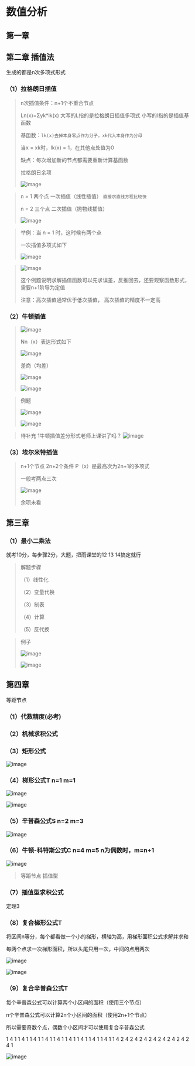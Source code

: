 # 数值分析

##  第一章

##  第二章 插值法 

生成的都是n次多项式形式

### （1）拉格朗日插值

> n次插值条件：n+1个不重合节点 
> 
> Ln(x)=Σyk*lk(x)     大写的L指的是拉格朗日插值多项式   小写的l指的是插值基函数
> 
> 基函数：`lk(x)去掉本身零点作为分子，xk代入本身作为分母`  
>
> 当x = xk时，lk(x) = 1，在其他点处值为0
> 
> 缺点：每次增加新的节点都需要重新计算基函数
> 
> 拉格朗日余项 
>
> ![image](https://user-images.githubusercontent.com/94452452/142720468-f9118cf5-fe52-49ac-b56b-2db8de38ac67.png)


> n = 1 两个点 一次插值（线性插值） `直接求直线方程比较快`
>
> n = 2 三个点 二次插值（抛物线插值）
>
> ![image](https://user-images.githubusercontent.com/94452452/142719821-58ec6224-ccb8-428b-97f3-0a4e3ac32556.png)

> 举例：当 n = 1 时，这时候有两个点 
>
> 一次插值多项式如下
>
> ![image](https://user-images.githubusercontent.com/94452452/142719754-907cd6c8-5aef-42d9-805a-05478857c1a0.png)

> ![image](https://user-images.githubusercontent.com/94452452/142754842-f16c251e-d172-4a82-90c3-0286a6bd6406.png)
> 
> 这个例题说明求解插值函数可以先求误差，反推回去，还要观察函数形式，需要n+1阶导为定值
> 
> 注意：高次插值通常优于低次插值，  高次插值的精度不一定高

### （2）牛顿插值

>![image](https://user-images.githubusercontent.com/94452452/142721793-88040356-22e0-4abc-a389-cbd2d740123d.png)
>
>Nn（x）表达形式如下
>
>![image](https://user-images.githubusercontent.com/94452452/142755072-c52c6f97-69d7-44e4-bbed-3f39c5141770.png)
>
>差商（均差）
>
>![image](https://user-images.githubusercontent.com/94452452/142753597-4dda8ab2-33c5-4ee0-99e8-23bafd169619.png)
>
>![image](https://user-images.githubusercontent.com/94452452/142753632-3328bc41-dd7d-4023-abfe-1576c7d0aa79.png)

>例题
>
>![image](https://user-images.githubusercontent.com/94452452/142753668-6e8050ff-2d2b-4e87-9cf6-fce8c3b99634.png)
>
>![image](https://user-images.githubusercontent.com/94452452/142753687-ea33082e-b98f-4bf3-b02f-13dd9e633544.png)

>待补充
>1牛顿插值差分形式老师上课讲了吗？
>![image](https://user-images.githubusercontent.com/94452452/142756336-53e67a5e-31dd-4093-bb21-f8fd3a181f51.png)

### （3）埃尔米特插值

> n+1个节点 2n+2个条件 P（x）是最高次为2n+1的多项式
> 
> 一般考两点三次
> 
> ![image](https://user-images.githubusercontent.com/94452452/142862526-67a60c81-929c-4120-baba-08e9fbaff5c6.png)
> 
> 余项未看

##  第三章  

### （1）最小二乘法

就考10分，每步骤2分，大题，把雨课堂的12 13 14搞定就行

> 解题步骤
> 
> （1）线性化
> 
> （2）变量代换
> 
> （3）制表
> 
> （4）计算
> 
> （5）反代换

> 例子
> 
> ![image](https://user-images.githubusercontent.com/94452452/143236902-8a41abc2-3f8c-4e4a-bfe6-f4f7d3cc881f.png)
> 
> ![image](https://user-images.githubusercontent.com/94452452/143238315-3ef949b7-00ed-4857-b0e3-ee87c808826f.png)

##  第四章  

等距节点

### （1）代数精度(必考)

### （2）机械求积公式

### （3）矩形公式

![image](https://user-images.githubusercontent.com/94452452/143246289-b67e6d6d-8802-441c-8a4f-ec429e4e2c9b.png)

### （4）梯形公式T   n=1  m=1  

![image](https://user-images.githubusercontent.com/94452452/143411609-e96b58fc-0ac5-4e4c-a975-4b20b94d8f85.png)

![image](https://user-images.githubusercontent.com/94452452/143246451-b5842ad2-43d9-40e7-aff3-72069072ef1e.png)

### （5）辛普森公式S    n=2  m=3

![image](https://user-images.githubusercontent.com/94452452/143411742-57ca1e29-9be7-4492-ae98-7da97c81918a.png)

### （6）牛顿-科特斯公式C  n=4  m=5   n为偶数时，m=n+1

![image](https://user-images.githubusercontent.com/94452452/143411715-3a32eda4-983a-4f58-8df4-27c12eac319d.png)

> 等距节点 插值型

### （7）插值型求积公式

定理3

### （8）复合梯形公式T  

将区间n等分，每个都看做一个小的梯形，横轴为高，用梯形面积公式求解并求和

每两个点求一次梯形面积，所以头尾只用一次，中间的点用两次

![image](https://user-images.githubusercontent.com/94452452/143434926-11a864a6-2cb6-44bb-9415-c523f568cbb4.png)

![image](https://user-images.githubusercontent.com/94452452/143434903-90959d6e-167b-4d82-8d58-754f8f335301.png)

### （9）复合辛普森公式T  

每个辛普森公式可以计算两个小区间的面积（使用三个节点）

n个辛普森公式可以计算2n个小区间的面积（使用2n+1个节点）

所以需要奇数个点，偶数个小区间才可以使用复合辛普森公式

1 4 1   1 4 1   1 4 1   1 4 1   1 4 1
    1 4 1   1 4 1   1 4 1   1 4 1
1 4 2 4 2 4 2 4 2 4 2 4 2 4 2 4 2 4 1

![image](https://user-images.githubusercontent.com/94452452/143438044-1250dafc-16e5-44c5-b550-85cf557c4873.png)















